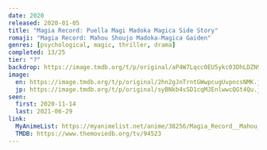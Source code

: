 ```yaml
---
date: 2020
released: 2020-01-05
title: "Magia Record: Puella Magi Madoka Magica Side Story"
romaji: "Magia Record: Mahou Shoujo Madoka☆Magica Gaiden"
genres: [psychological, magic, thriller, drama]
completed: 13/25
tier: "?"
backdrop: https://image.tmdb.org/t/p/original/aP4W7Lqcc0EU5ykc03DhLDZN9uP.jpg
image:
  en: https://image.tmdb.org/t/p/original/2hn2gJnTrntGWwpcugUvpncsNMK.jpg
  jp: https://image.tmdb.org/t/p/original/syBNkb4sSD1cqMJEnlwwcQGt4Qu.jpg
seen:
  first: 2020-11-14
  last: 2021-06-29
link:
  MyAnimeList: https://myanimelist.net/anime/38256/Magia_Record__Mahou_Shoujo_Madoka%E2%98%86Magica_Gaiden_TV
  TMDB: https://www.themoviedb.org/tv/94523
---
```

